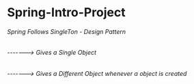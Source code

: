 # Spring-Intro-Project

<h6>Spring Follows SingleTon - Design Pattern</h6>
<h6><bean id = "" class= "" scope = "singleton"></bean> -------> Gives a Single Object</h6>
<h6><bean id = "" class= "" scope = "prototype"></bean> -------> Gives a Different Object whenever a object is created</h6>

